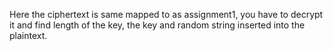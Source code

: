 Here the ciphertext is same mapped to as assignment1, you have to decrypt it and find length of the key, the key and random string inserted into the plaintext.

